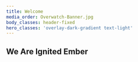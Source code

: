 ```yaml
---
title: Welcome
media_order: Overwatch-Banner.jpg
body_classes: header-fixed
hero_classes: 'overlay-dark-gradient text-light'
---
```


## We Are Ignited Ember